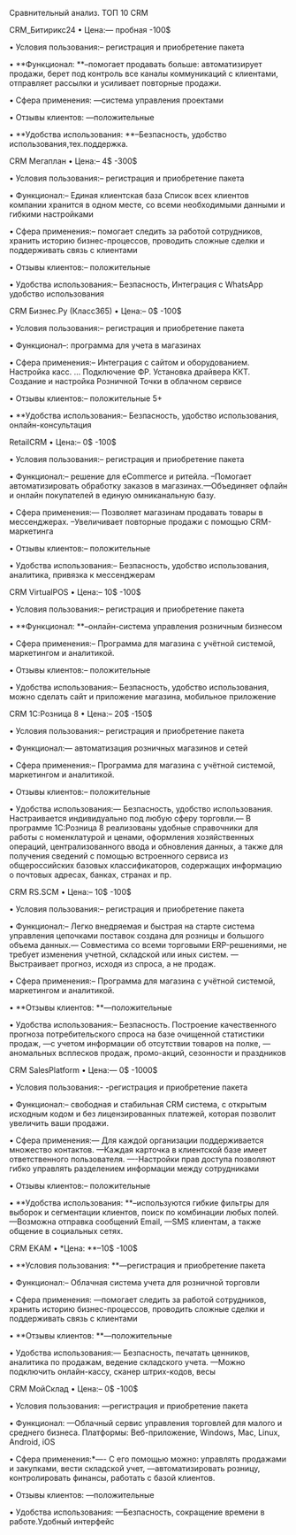 Сравнительный анализ. ТОП 10 CRM

CRM_Битирикс24
• Цена:— пробная -100$

• Условия пользования:– регистрация и приобретение пакета

• **Функционал: **–помогает продавать больше: автоматизирует продажи, берет под контроль все каналы коммуникаций с клиентами, отправляет рассылки и усиливает повторные продажи.

• Сфера применения: —система управления проектами

• Отзывы клиентов: —положительные

• **Удобства использования: **–Безпасность, удобство использования,тех.поддержка.

CRM Мегаплан
• Цена:– 4$ -300$

• Условия пользования:– регистрация и приобретение пакета

• Функционал:– Единая клиентская база Список всех клиентов компании хранится в одном месте, со всеми необходимыми данными и гибкими настройками

• Сфера применения:– помогает следить за работой сотрудников, хранить историю бизнес-процессов, проводить сложные сделки и поддерживать связь с клиентами

• Отзывы клиентов:– положительные

• Удобства использования:– Безпасность, Интеграция с WhatsApp удобство использования

CRM Бизнес.Ру (Класс365)
• Цена:– 0$ -100$

• Условия пользования:– регистрация и приобретение пакета

• Функционал–: программа для учета в магазинах

• Сфера применения:– Интеграция с сайтом и оборудованием. Настройка касс. … Подключение ФР. Установка драйвера ККТ. Создание и настройка Розничной Точки в облачном сервисе

• Отзывы клиентов:– положительные 5+

• **Удобства использования:– Безпасность, удобство использования, онлайн-консультация

RetailCRM
• Цена:– 0$ -100$

• Условия пользования:– регистрация и приобретение пакета

• Функционал:– решение для eCommerce и ритейла. –Помогает автоматизировать обработку заказов в магазинах.—Объединяет офлайн и онлайн покупателей в единую омниканальную базу.

• Сфера применения:— Позволяет магазинам продавать товары в мессенджерах. –Увеличивает повторные продажи с помощью CRM-маркетинга

• Отзывы клиентов:– положительные

• Удобства использования:– Безпасность, удобство использования, аналитика, привязка к мессенджерам

CRM VirtualPOS
• Цена:– 10$ -100$

• Условия пользования:– регистрация и приобретение пакета

• **Функционал: **–онлайн-система управления розничным бизнесом

• Сфера применения:– Программа для магазина с учётной системой, маркетингом и аналитикой.

• Отзывы клиентов:– положительные

• Удобства использования:– Безпасность, удобство использования, можно сделать сайт и приложение магазина, мобильное приложение

CRM 1С:Розница 8
• Цена:– 20$ -150$

• Условия пользования:– регистрация и приобретение пакета

• Функционал:— автоматизация розничных магазинов и сетей

• Сфера применения:– Программа для магазина с учётной системой, маркетингом и аналитикой.

• Отзывы клиентов:– положительные

• Удобства использования:— Безпасность, удобство использования. Настраивается индивидуально под любую сферу торговли.— В программе 1С:Розница 8 реализованы удобные справочники для работы с номенклатурой и ценами, оформления хозяйственных операций, централизованного ввода и обновления данных, а также для получения сведений с помощью встроенного сервиса из общероссийских базовых классификаторов, содержащих информацию о почтовых адресах, банках, странах и пр.

CRM RS.SCM
• Цена:– 10$ -100$

• Условия пользования:– регистрация и приобретение пакета

• Функционал:– Легко внедряемая и быстрая на старте система управления цепочками поставок создана для розницы и большого объема данных.— Совместима со всеми торговыми ERP-решениями, не требует изменения учетной, складской или иных систем. —Выстраивает прогноз, исходя из спроса, а не продаж.

• Сфера применения:– Программа для магазина с учётной системой, маркетингом и аналитикой.

• **Отзывы клиентов: **—положительные

• Удобства использования:– Безпасность. Построение качественного прогноза потребительского спроса на базе очищенной статистики продаж, —с учетом информации об отсутствии товаров на полке, —аномальных всплесков продаж, промо-акций, сезонности и праздников

CRM SalesPlatform
• Цена:— 0$ -1000$

• Условия пользования:- -регистрация и приобретение пакета

• Функционал:– свободная и стабильная CRM система, с открытым исходным кодом и без лицензированных платежей, которая позволит увеличить ваши продажи.

• Сфера применения:— Для каждой организации поддерживается множество контактов. —Каждая карточка в клиентской базе имеет ответственного пользователя. —-Настройки прав доступа позволяют гибко управлять разделением информации между сотрудниками

• Отзывы клиентов:– положительные

• **Удобства использования: **–используются гибкие фильтры для выборок и сегментации клиентов, поиск по комбинации любых полей. —Возможна отправка сообщений Email, —SMS клиентам, а также общение в социальных сетях.

CRM EKAM
• *Цена: **–10$ -100$

• **Условия пользования: **—регистрация и приобретение пакета

• Функционал:– Облачная система учета для розничной торговли

• Сфера применения: —помогает следить за работой сотрудников, хранить историю бизнес-процессов, проводить сложные сделки и поддерживать связь с клиентами

• **Отзывы клиентов: **—положительные

• Удобства использования:— Безпасность, печатать ценников, аналитика по продажам, ведение складского учета. —Можно подключить онлайн-кассу, сканер штрих-кодов, весы

CRM МойСклад
• Цена:– 0$ -100$

• Условия пользования: —регистрация и приобретение пакета

• Функционал: —Облачный сервис управления торговлей для малого и среднего бизнеса. Платформы: Веб-приложение, Windows, Mac, Linux, Android, iOS

• Сфера применения:*—- С его помощью можно: управлять продажами и закупками, вести складской учет, —автоматизировать розницу, контролировать финансы, работать с базой клиентов.

• Отзывы клиентов: —положительные

• Удобства использования: —Безпасность, сокращение времени в работе.Удобный интерфейc
